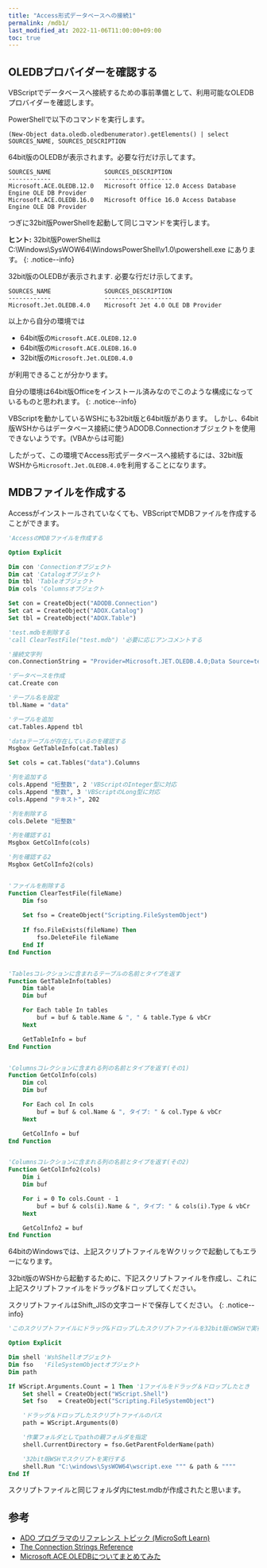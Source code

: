 ```yaml
---
title: "Access形式データベースへの接続1"
permalink: /mdb1/
last_modified_at: 2022-11-06T11:00:00+09:00
toc: true
---
```


## OLEDBプロバイダーを確認する

VBScriptでデータベースへ接続するための事前準備として、利用可能なOLEDBプロバイダーを確認します。

PowerShellで以下のコマンドを実行します。

```shell
(New-Object data.oledb.oledbenumerator).getElements() | select SOURCES_NAME, SOURCES_DESCRIPTION
```

64bit版のOLEDBが表示されます。必要な行だけ示してます。 

```shell
SOURCES_NAME               SOURCES_DESCRIPTION
------------               -------------------
Microsoft.ACE.OLEDB.12.0   Microsoft Office 12.0 Access Database Engine OLE DB Provider
Microsoft.ACE.OLEDB.16.0   Microsoft Office 16.0 Access Database Engine OLE DB Provider
```

つぎに32bit版PowerShellを起動して同じコマンドを実行します。

**ヒント:** 32bit版PowerShellは C:\Windows\SysWOW64\WindowsPowerShell\v1.0\powershell.exe にあります。
{: .notice--info}

32bit版のOLEDBが表示されます. 必要な行だけ示してます。

```shell
SOURCES_NAME               SOURCES_DESCRIPTION
------------               -------------------
Microsoft.Jet.OLEDB.4.0    Microsoft Jet 4.0 OLE DB Provider
```

以上から自分の環境では
- 64bit版の`Microsoft.ACE.OLEDB.12.0`
- 64bit版の`Microsoft.ACE.OLEDB.16.0`
- 32bit版の`Microsoft.Jet.OLEDB.4.0`

が利用できることが分かります。

自分の環境は64bit版Officeをインストール済みなのでこのような構成になっているものと思われます。
{: .notice--info}

VBScriptを動かしているWSHにも32bit版と64bit版があります。
しかし、64bit版WSHからはデータベース接続に使うADODB.Connectionオブジェクトを使用できないようです。(VBAからは可能)

したがって、この環境でAccess形式データベースへ接続するには、32bit版WSHから`Microsoft.Jet.OLEDB.4.0`を利用することになります。

## MDBファイルを作成する

Accessがインストールされていなくても、VBScriptでMDBファイルを作成することができます。

```vb
'AccessのMDBファイルを作成する

Option Explicit

Dim con 'Connectionオブジェクト
Dim cat 'Catalogオブジェクト
Dim tbl 'Tableオブジェクト
Dim cols 'Columnsオブジェクト

Set con = CreateObject("ADODB.Connection")
Set cat = CreateObject("ADOX.Catalog")
Set tbl = CreateObject("ADOX.Table")

'test.mdbを削除する
'call ClearTestFile("test.mdb") '必要に応じアンコメントする

'接続文字列
con.ConnectionString = "Provider=Microsoft.JET.OLEDB.4.0;Data Source=test.mdb;"

'データベースを作成
cat.Create con

'テーブル名を設定
tbl.Name = "data"

'テーブルを追加
cat.Tables.Append tbl

'dataテーブルが存在しているのを確認する
Msgbox GetTableInfo(cat.Tables)

Set cols = cat.Tables("data").Columns

'列を追加する
cols.Append "短整数", 2 'VBScriptのInteger型に対応
cols.Append "整数", 3 'VBScriptのLong型に対応
cols.Append "テキスト", 202

'列を削除する
cols.Delete "短整数"

'列を確認する1
Msgbox GetColInfo(cols)

'列を確認する2
Msgbox GetColInfo2(cols)


'ファイルを削除する
Function ClearTestFile(fileName)
    Dim fso
    
    Set fso = CreateObject("Scripting.FileSystemObject")
    
    If fso.FileExists(fileName) Then
        fso.DeleteFile fileName
    End If
End Function


'Tablesコレクションに含まれるテーブルの名前とタイプを返す
Function GetTableInfo(tables)
    Dim table
    Dim buf

    For Each table In tables
        buf = buf & table.Name & ", " & table.Type & vbCr 
    Next

    GetTableInfo = buf
End Function


'Columnsコレクションに含まれる列の名前とタイプを返す(その1)
Function GetColInfo(cols)
    Dim col
    Dim buf

    For Each col In cols
        buf = buf & col.Name & ", タイプ: " & col.Type & vbCr 
    Next

    GetColInfo = buf
End Function


'Columnsコレクションに含まれる列の名前とタイプを返す(その2)
Function GetColInfo2(cols)
    Dim i
    Dim buf

    For i = 0 To cols.Count - 1
        buf = buf & cols(i).Name & ", タイプ: " & cols(i).Type & vbCr 
    Next

    GetColInfo2 = buf
End Function
```


64bitのWindowsでは、上記スクリプトファイルをWクリックで起動してもエラーになります。

32bit版のWSHから起動するために、下記スクリプトファイルを作成し、これに上記スクリプトファイルをドラッグ&ドロップしてください。

スクリプトファイルはShift_JISの文字コードで保存してください。
{: .notice--info}

```vb
'このスクリプトファイルにドラッグ&ドロップしたスクリプトファイルを32bit版のWSHで実行する

Option Explicit

Dim shell 'WshShellオブジェクト
Dim fso   'FileSystemObjectオブジェクト
Dim path

If WScript.Arguments.Count = 1 Then '1ファイルをドラッグ＆ドロップしたとき
    Set shell = CreateObject("WScript.Shell")
    Set fso   = CreateObject("Scripting.FileSystemObject")

    'ドラッグ＆ドロップしたスクリプトファイルのパス
    path = WScript.Arguments(0)

    '作業フォルダとしてpathの親フォルダを指定
    shell.CurrentDirectory = fso.GetParentFolderName(path)

    '32bit版WSHでスクリプトを実行する
    shell.Run "C:\windows\SysWOW64\wscript.exe """ & path & """"
End If
```

スクリプトファイルと同じフォルダ内にtest.mdbが作成されたと思います。


## 参考

- [ADO プログラマのリファレンス トピック (MicroSoft Learn)](https://learn.microsoft.com/ja-jp/office/client-developer/access/desktop-database-reference/ado-programmer-s-reference-topics)
- [The Connection Strings Reference](https://www.connectionstrings.com/)
- [Microsoft.ACE.OLEDBについてまとめてみた](https://qiita.com/yaju/items/7b0aa9e9f30005f60388) 
